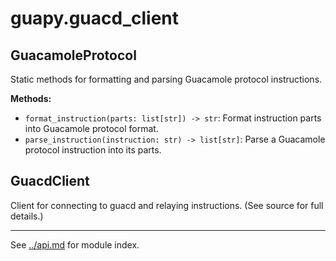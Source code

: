# guapy.guacd_client

## GuacamoleProtocol
Static methods for formatting and parsing Guacamole protocol instructions.

**Methods:**
- `format_instruction(parts: list[str]) -> str`: Format instruction parts into Guacamole protocol format.
- `parse_instruction(instruction: str) -> list[str]`: Parse a Guacamole protocol instruction into its parts.

## GuacdClient
Client for connecting to guacd and relaying instructions. (See source for full details.)

---

See [../api.md](../api.md) for module index.
